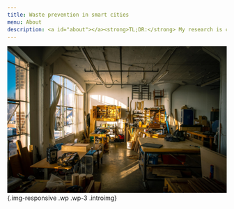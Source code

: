 ```yaml
---
title: Waste prevention in smart cities
menu: About
description: <a id="about"></a><strong>TL;DR:</strong> My research is creating ways to promote the reuse of materials in urban contexts. I am organising an <em>online co-design lab</em> in April 2021 (yes, that soon!). If you are reading this, chances are you have something to contribute to the lab. Please <a href="https://forms.gle/rat12rsPstvg89aX9"><strong>sign up</strong></a> to participate in one or more virtual workshops; <a href="#subscribe"><strong>subscribe</strong></a> to learn what I'm planning to do and receive news via e-mail or other means; or just read on below and further in my <a href="https://is.efeefe.me/opendott"><strong>research blog</strong></a>.
---
```

![studio](intro.jpg){.img-responsive .wp .wp-3 .introimg}
